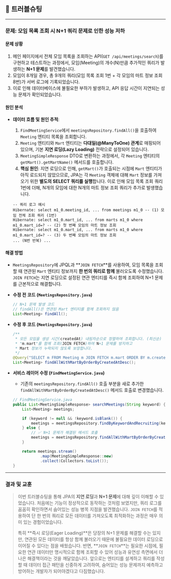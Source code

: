 ## 🧯 트러블슈팅

-----

### **문제: 모임 목록 조회 시 N+1 쿼리 문제로 인한 성능 저하**

#### **문제 상황**

1.  메인 페이지에서 전체 모임 목록을 조회하는 API(`GET /api/meetings/search`)를 구현하고 테스트하는 과정에서, 모임(Meeting)의 개수(N)만큼 추가적인 쿼리가 발생하는 **N+1 문제**를 발견했습니다.
2.  모임이 8개일 경우, 총 9개의 쿼리(모임 목록 조회 1번 + 각 모임의 마트 정보 조회 8번)가 서버 로그에 기록되었습니다.
3.  이로 인해 데이터베이스에 불필요한 부하가 발생하고, API 응답 시간이 지연되는 성능 문제가 확인되었습니다.

#### **원인 분석**

  - **데이터 흐름 및 원인 추적**:

    1.  `FindMeetingService`에서 `meetingsRepository.findAll()`을 호출하여 `Meeting` 엔티티 목록을 조회합니다.
    2.  `Meeting` 엔티티와 `Mart` 엔티티는 **다대일(@ManyToOne) 관계**로 매핑되어 있으며, 기본 **지연 로딩(Lazy Loading)** 전략으로 설정되어 있습니다.
    3.  `MeetingSimpleResponse` DTO로 변환하는 과정에서, 각 `Meeting` 엔티티의 `getMart().getMartName()` 메서드를 호출합니다.
    4.  **핵심 원인**: 지연 로딩으로 인해, `getMart()`가 호출되는 시점에 `Mart` 엔티티가 아직 로드되지 않았으므로, JPA는 각 `Meeting` 객체에 대해 `Mart` 정보를 가져오기 위한 **별도의 SELECT 쿼리를 실행**합니다. 이로 인해 모임 목록 조회 쿼리 1번에 더해, N개의 모임에 대한 N개의 마트 정보 조회 쿼리가 추가로 발생했습니다.

    <!-- end list -->

    ```
    -- 쿼리 로그 예시
    Hibernate: select m1_0.meeting_id, ... from meetings m1_0 -- (1) 모임 전체 조회 쿼리 (1번)
    Hibernate: select m1_0.mart_id, ... from marts m1_0 where m1_0.mart_id=? -- (2) 첫 번째 모임의 마트 정보 조회
    Hibernate: select m1_0.mart_id, ... from marts m1_0 where m1_0.mart_id=? -- (3) 두 번째 모임의 마트 정보 조회
    ... (N번 반복) ...
    ```

#### **해결 방법**

  - `MeetingsRepository`에 JPQL과 \*\*`JOIN FETCH`\*\*를 사용하여, 모임 목록을 조회할 때 연관된 `Mart` 엔티티 정보까지 **한 번의 쿼리로 함께** 불러오도록 수정했습니다. `JOIN FETCH`는 지연 로딩으로 설정된 연관 엔티티를 즉시 함께 조회하여 N+1 문제를 근본적으로 해결합니다.

  - **수정 전 코드 (`MeetingsRepository.java`)**

    ```java
    // N+1 문제 발생 코드
    // findAll()은 연관된 Mart 엔티티를 함께 조회하지 않음
    List<Meeting> findAll();
    ```

  - **수정 후 코드 (`MeetingsRepository.java`)**

    ```java
    /**
     * 모든 모임을 생성 시간(createdAt) 내림차순으로 정렬하여 조회합니다. (최신순)
     * "m.mart"를 함께 조회(JOIN FETCH)하여 N+1 문제를 방지하고
     * Mart 정보가 누락되지 않도록 보장합니다.
     */
    @Query("SELECT m FROM Meeting m JOIN FETCH m.mart ORDER BY m.createdAt DESC")
    List<Meeting> findAllWithMartByOrderByCreatedAtDesc();
    ```

  - **서비스 레이어 수정 (`FindMeetingService.java`)**

      - 기존의 `meetingsRepository.findAll()` 호출 부분을 새로 추가한 `findAllWithMartByOrderByCreatedAtDesc()` 메서드 호출로 변경했습니다.

    <!-- end list -->

    ```java
    // FindMeetingService.java
    public List<MeetingSimpleResponse> searchMeetings(String keyword) {
        List<Meeting> meetings;

        if (keyword != null && !keyword.isBlank()) {
            meetings = meetingsRepository.findByKeywordAndRecruiting(keyword);
        } else {
            // ✅ N+1 문제가 해결된 메서드 호출
            meetings = meetingsRepository.findAllWithMartByOrderByCreatedAtDesc();
        }

        return meetings.stream()
                .map(MeetingSimpleResponse::new)
                .collect(Collectors.toList());
    }
    ```

-----

### **결과 및 교훈**

> 이번 트러블슈팅을 통해 JPA의 **지연 로딩**과 **N+1 문제**에 대해 깊이 이해할 수 있었습니다. 처음에는 기능이 정상적으로 동작하는 것처럼 보였지만, 쿼리 로그를 꼼꼼히 확인하면서 숨어있는 성능 병목 지점을 발견했습니다. `JOIN FETCH`를 적용하여 단 한 번의 쿼리로 모든 데이터를 가져오도록 최적화하는 과정은 매우 의미 있는 경험이었습니다.
>
> 특히 \*\*즉시 로딩(Eager Loading)\*\*은 당장의 N+1 문제를 해결할 수는 있지만, 연관된 모든 데이터를 항상 함께 불러오기 때문에 불필요한 데이터 로딩으로 이어질 수 있다는 점을 배웠습니다. 반면, \*\*`JOIN FETCH`\*\*는 필요한 시점에, 필요한 연관 데이터만 명시적으로 함께 조회할 수 있어 성능과 유연성 측면에서 더 나은 해결책이라는 것을 깨달았습니다. 앞으로는 엔티티를 설계하고 쿼리를 작성할 때 데이터 접근 패턴을 신중하게 고려하여, 숨어있는 성능 문제까지 예측하고 방어하는 개발자가 되어야겠다고 다짐했습니다.
